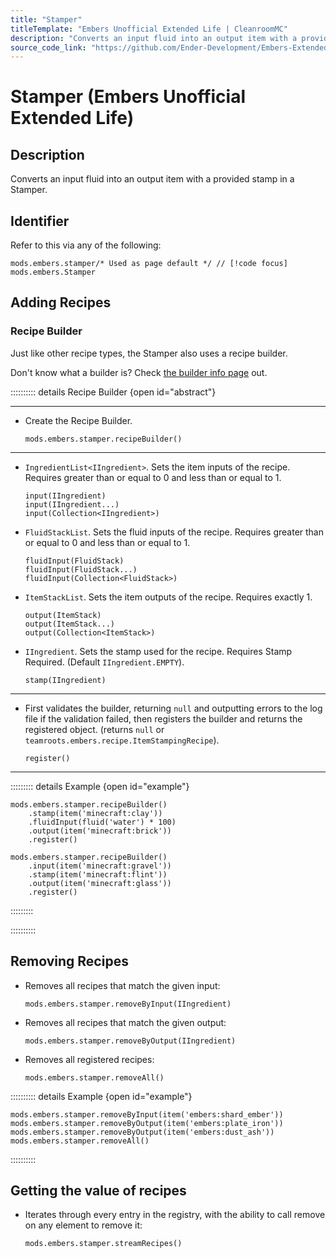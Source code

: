 ```yaml
---
title: "Stamper"
titleTemplate: "Embers Unofficial Extended Life | CleanroomMC"
description: "Converts an input fluid into an output item with a provided stamp in a Stamper."
source_code_link: "https://github.com/Ender-Development/Embers-Extended-Life/blob/master/src/main/java/teamroots/embers/compat/groovyscript/Stamper.java"
---
```


# Stamper (Embers Unofficial Extended Life)

## Description

Converts an input fluid into an output item with a provided stamp in a Stamper.

## Identifier

Refer to this via any of the following:

```groovy:no-line-numbers {1}
mods.embers.stamper/* Used as page default */ // [!code focus]
mods.embers.Stamper
```


## Adding Recipes

### Recipe Builder

Just like other recipe types, the Stamper also uses a recipe builder.

Don't know what a builder is? Check [the builder info page](../../getting_started/builder.md) out.

:::::::::: details Recipe Builder {open id="abstract"}

---

- Create the Recipe Builder.

    ```groovy:no-line-numbers
    mods.embers.stamper.recipeBuilder()
    ```

---

- `IngredientList<IIngredient>`. Sets the item inputs of the recipe. Requires greater than or equal to 0 and less than or equal to 1.

    ```groovy:no-line-numbers
    input(IIngredient)
    input(IIngredient...)
    input(Collection<IIngredient>)
    ```

- `FluidStackList`. Sets the fluid inputs of the recipe. Requires greater than or equal to 0 and less than or equal to 1.

    ```groovy:no-line-numbers
    fluidInput(FluidStack)
    fluidInput(FluidStack...)
    fluidInput(Collection<FluidStack>)
    ```

- `ItemStackList`. Sets the item outputs of the recipe. Requires exactly 1.

    ```groovy:no-line-numbers
    output(ItemStack)
    output(ItemStack...)
    output(Collection<ItemStack>)
    ```

- `IIngredient`. Sets the stamp used for the recipe. Requires Stamp Required. (Default `IIngredient.EMPTY`).

    ```groovy:no-line-numbers
    stamp(IIngredient)
    ```

---

- First validates the builder, returning `null` and outputting errors to the log file if the validation failed, then registers the builder and returns the registered object. (returns `null` or `teamroots.embers.recipe.ItemStampingRecipe`).

    ```groovy:no-line-numbers
    register()
    ```

---

::::::::: details Example {open id="example"}
```groovy:no-line-numbers
mods.embers.stamper.recipeBuilder()
    .stamp(item('minecraft:clay'))
    .fluidInput(fluid('water') * 100)
    .output(item('minecraft:brick'))
    .register()

mods.embers.stamper.recipeBuilder()
    .input(item('minecraft:gravel'))
    .stamp(item('minecraft:flint'))
    .output(item('minecraft:glass'))
    .register()
```

:::::::::

::::::::::

## Removing Recipes

- Removes all recipes that match the given input:

    ```groovy:no-line-numbers
    mods.embers.stamper.removeByInput(IIngredient)
    ```

- Removes all recipes that match the given output:

    ```groovy:no-line-numbers
    mods.embers.stamper.removeByOutput(IIngredient)
    ```

- Removes all registered recipes:

    ```groovy:no-line-numbers
    mods.embers.stamper.removeAll()
    ```

:::::::::: details Example {open id="example"}
```groovy:no-line-numbers
mods.embers.stamper.removeByInput(item('embers:shard_ember'))
mods.embers.stamper.removeByOutput(item('embers:plate_iron'))
mods.embers.stamper.removeByOutput(item('embers:dust_ash'))
mods.embers.stamper.removeAll()
```

::::::::::

## Getting the value of recipes

- Iterates through every entry in the registry, with the ability to call remove on any element to remove it:

    ```groovy:no-line-numbers
    mods.embers.stamper.streamRecipes()
    ```
